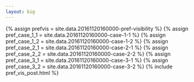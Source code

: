 ```yaml
---
layout: big
---
```

{% assign prefvis = site.data.20161120160000-pref-visibility %}
{% assign pref_case_1_1 = site.data.20161120160000-case-1-1 %}
{% assign pref_case_1_2 = site.data.20161120160000-case-1-2 %}
{% assign pref_case_2_1 = site.data.20161120160000-case-2-1 %}
{% assign pref_case_2_2 = site.data.20161120160000-case-2-2 %}
{% assign pref_case_3_1 = site.data.20161120160000-case-3-1 %}
{% assign pref_case_3_2 = site.data.20161120160000-case-3-2 %}
{% include pref_vis_post.html %}
